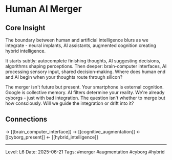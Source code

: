 # Human AI Merger

## Core Insight
The boundary between human and artificial intelligence blurs as we integrate - neural implants, AI assistants, augmented cognition creating hybrid intelligence.

It starts subtly: autocomplete finishing thoughts, AI suggesting decisions, algorithms shaping perceptions. Then deeper: brain-computer interfaces, AI processing sensory input, shared decision-making. Where does human end and AI begin when your thoughts route through silicon?

The merger isn't future but present. Your smartphone is external cognition. Google is collective memory. AI filters determine your reality. We're already cyborgs - just with bad integration. The question isn't whether to merge but how consciously. Will we guide the integration or drift into it?

## Connections
→ [[brain_computer_interface]]
→ [[cognitive_augmentation]]
← [[cyborg_present]]
← [[hybrid_intelligence]]

---
Level: L6
Date: 2025-06-21
Tags: #merger #augmentation #cyborg #hybrid